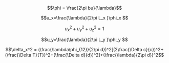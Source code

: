 $$\phi = \frac{2\pi bu}{\lambda}$$

$$u_x=\frac{\lambda}{2\pi L_x }\phi_x $$

$$u_x^2+u_y^2+u_z^2=1$$

$$u_y=\frac{\lambda}{2\pi L_y }\phi_y $$

$$\delta_x^2 = (\frac{\lambda\phi_{12}}{2\pi d})^2[(2\frac{\Delta c}{c})^2+(\frac{\Delta T}{T})^2+(\frac{\Delta d}{d})^2]+(\frac{\lambda}{2\pi d})^2$$

